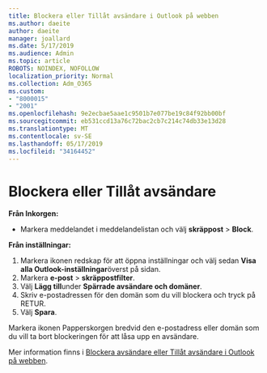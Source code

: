 ```yaml
---
title: Blockera eller Tillåt avsändare i Outlook på webben
ms.author: daeite
author: daeite
manager: joallard
ms.date: 5/17/2019
ms.audience: Admin
ms.topic: article
ROBOTS: NOINDEX, NOFOLLOW
localization_priority: Normal
ms.collection: Adm_O365
ms.custom:
- "8000015"
- "2001"
ms.openlocfilehash: 9e2ecbae5aae1c9501b7e077be19c84f92bb00bf
ms.sourcegitcommit: eb531ccd13a76c72bac2cb7c214c74db33e13d28
ms.translationtype: MT
ms.contentlocale: sv-SE
ms.lasthandoff: 05/17/2019
ms.locfileid: "34164452"
---
```

# <a name="block-or-unblock-senders"></a>Blockera eller Tillåt avsändare

**Från Inkorgen:**

- Markera meddelandet i meddelandelistan och välj **skräppost** > **Block**.

**Från inställningar:**

1. Markera ikonen redskap för att öppna inställningar och välj sedan **Visa alla Outlook-inställningar**överst på sidan.
2. Markera **e-post** > **skräppostfilter**.
3. Välj **Lägg till**under **Spärrade avsändare och domäner**.
4. Skriv e-postadressen för den domän som du vill blockera och tryck på RETUR.
5. Välj **Spara**.

Markera ikonen Papperskorgen bredvid den e-postadress eller domän som du vill ta bort blockeringen för att låsa upp en avsändare.

Mer information finns i [Blockera avsändare eller Tillåt avsändare i Outlook på webben](https://support.office.com/article/9bf812d4-6995-4d19-901a-76d6e26939b0).